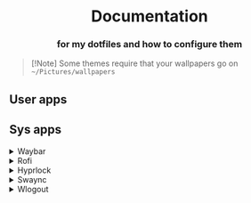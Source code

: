 <h1 align=center>Documentation</h1>
<h3 align=center>for my dotfiles and how to configure them</h3>

>   [!Note]
>   Some themes require that your wallpapers go on `~/Pictures/wallpapers`

## User apps

## Sys apps
  
  
<details>
  <summary> Waybar </summary>
  Your themes go on `waybar/themes` and your colors in `waybar/colors`<br>

  **Do not delete `config` and `style.css` files!**

  Use `WallpaperSelect` and `WallpaperRandom` scripts to change your wallpaper.

  ---   
</details>

<details>
  <summary> Rofi </summary>
  Your themes go on `rofi/themes` and your colors in `rofi/colors`
  
  Put the location of the main theme in the `rofi/config.rasi`, i.e:  
  

  ```console
    @theme "~/.config/rofi/themes/nova-dark.rasi"
  ```

  To use your wallpaper, you need to specify the path as well:

  In `rofi/` create a symlink to the wallpaper and name it `.current_wallpaper`.
  
  
  ---
</details>

<details>
<summary> Hyprlock </summary>

  <h3> note that hyprlock only supports .png for now! </h3>

  Simply copy `hyprlock.conf` to your `~/.config/hypr/`

</details>

<details>
<summary> Swaync </summary>

  In order to make the blur work properly, you need to add these to your `hyprland.conf`
  ```console

layerrule = blur, swaync-control-center
layerrule = blur, swaync-notification-window

layerrule = ignorezero, swaync-control-center
layerrule = ignorezero, swaync-notification-window

layerrule = ignorealpha 0.5, swaync-control-center
layerrule = ignorealpha 0.5, swaync-notification-window
  ```

  
  Notifications theme go on swaync/themes/`theme`/notifications.css <br>
  Control center theme go on swaync/themes/`theme`/control_center.css

</details>


<details>
<summary> Wlogout </summary>

  How to change the layout?

  Choose your layout between vertical(6x1) and horizontal(3x2).
  
  ```console
  ln -srf <layout>.css ~/.config/wlogout
  ```

  There are two ways you can apply *blur* to Wlogout.
  
  * The simple way:
     
     In your hyprland.conf (or windowsrules.conf), set
    ```console
    layerrule = blur, gtk-layer-shell
    ```


  * The 'hard' way:

     In your wlogout/style.css, you can do
     ```css  
    window {
      background-image: url("/tmp/shot_blurred.png");
      background-repeat: no-repeat;
      background-position: center;
     ```  
     And set up a script like
    ```console
    grim - | convert - -scale 2.5% -resize 4000% /tmp/shot_blurred.png
    ```
    using [grim](https://github.com/emersion/grim).

    This way, whenever you open wlogout, it will take a screenshot and 'blur' it.  
    I've tested and I noticed that it takes too much time to render, prefer method 1.

  ---
</details>
